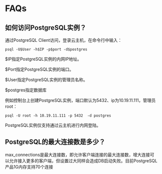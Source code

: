 # FAQs

## 如何访问PostgreSQL实例？

通过PostgreSQL Client访问，登录云主机，在命令行中输入： 

    psql -U$User -h$IP -p$port -d$postgres

$IP指定PostgreSQL实例的内网IP地址。

$Port指定PostgreSQL实例的端口。

$User指定PostgreSQL实例的管理员名称。

$postgres指定数据库

例如控制台上创建PostgreSQL实例，端口默认为5432、ip为10.19.11.111，管理员root：
```
psql -U root -h 10.19.11.111 -p 5432  -d postgres 
```
PostgreSQL实例仅支持通过云主机进行内网登陆。

## PostgreSQL的最大连接数是多少？

max\_connections是最大连接数，即允许客户端连接的最大连接数，增大连接可以允许接入更多的客户端，但设置过大同样会造成DB启动失败。目前PostgreSQL产品1G内存支持70个连接

